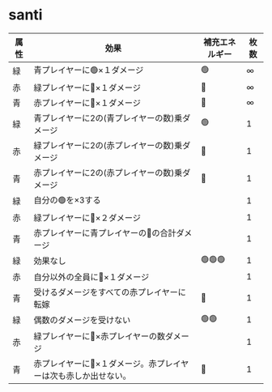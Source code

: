# santi

| 属性 | 効果 | 補充エネルギー | 枚数 |
|------|------|----------------|------|
| 緑 | 青プレイヤーに🟢×１ダメージ | 🟢 | ∞ |
| 赤 | 緑プレイヤーに🔴×１ダメージ | 🔴 | ∞ |
| 青 | 赤プレイヤーに🔵×１ダメージ | 🔵 | ∞ |
| 緑 | 青プレイヤーに2の(青プレイヤーの数)乗ダメージ | 🟢 | 1 |
| 赤 | 緑プレイヤーに2の(赤プレイヤーの数)乗ダメージ | 🔴 | 1 |
| 青 | 赤プレイヤーに2の(赤プレイヤーの数)乗ダメージ | 🔵 | 1 |
| 緑 | 自分の🟢を×3する |  | 1 |
| 赤 | 緑プレイヤーに🔴×２ダメージ |  | 1 |
| 青 | 赤プレイヤーに青プレイヤーの🔵の合計ダメージ |  | 1 |
| 緑 | 効果なし | 🟢🟢🟢 | 1 |
| 赤 | 自分以外の全員に🔴×１ダメージ |  | 1 |
| 青 | 受けるダメージをすべての赤プレイヤーに転嫁 | 🔵 | 1 |
| 緑 | 偶数のダメージを受けない | 🟢🟢 | 1 |
| 赤 | 緑プレイヤーに🔴×赤プレイヤーの数ダメージ	 |  | 1 |
| 青 | 赤プレイヤーに🔵×１ダメージ。赤プレイヤーは次も赤しか出せない。 | 🔵 | 1 |
